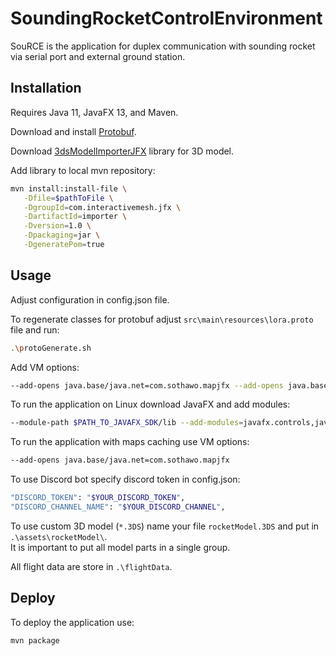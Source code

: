 # SoundingRocketControlEnvironment

SouRCE is the application for duplex communication with sounding rocket via serial port and external ground station.

## Installation
Requires Java 11, JavaFX 13, and Maven.

Download and install [Protobuf](https://grpc.io/docs/protoc-installation/).

Download [3dsModelImporterJFX](http://www.interactivemesh.org/models/jfx3dimporter.html) library for 3D model.

Add library to local mvn repository:
```bash
mvn install:install-file \
   -Dfile=$pathToFile \
   -DgroupId=com.interactivemesh.jfx \
   -DartifactId=importer \
   -Dversion=1.0 \
   -Dpackaging=jar \
   -DgeneratePom=true
```

## Usage

Adjust configuration in config.json file.

To regenerate classes for protobuf adjust `src\main\resources\lora.proto` file and run:
```bash
.\protoGenerate.sh
```
Add VM options:
```bash
--add-opens java.base/java.net=com.sothawo.mapjfx --add-opens java.base/java.lang.reflect=com.jfoenix --add-exports com.google.gson/com.google.gson.internal=pl.edu.pwr.pwrinspace.poliwrocket
```
To run the application on Linux download JavaFX and add modules:
```bash
--module-path $PATH_TO_JAVAFX_SDK/lib --add-modules=javafx.controls,javafx.fxml,javafx.base,javafx.graphics,javafx.web
```

To run the application with maps caching use VM options:
```bash
--add-opens java.base/java.net=com.sothawo.mapjfx
```

To use Discord bot specify discord token in config.json:
```bash
"DISCORD_TOKEN": "$YOUR_DISCORD_TOKEN",
"DISCORD_CHANNEL_NAME": "$YOUR_DISCORD_CHANNEL",
```

To use custom 3D model (```*.3DS```) name your file ```rocketModel.3DS``` and put in ```.\assets\rocketModel\```.  
It is important to put all model parts in a single group.


All flight data are store in ```.\flightData```.
## Deploy

To deploy the application use:
```bash
mvn package
